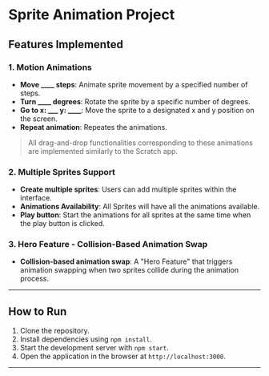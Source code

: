 # Sprite Animation Project

## Features Implemented

### 1. Motion Animations

- **Move ____ steps**: Animate sprite movement by a specified number of steps.
- **Turn ____ degrees**: Rotate the sprite by a specific number of degrees.
- **Go to x: ___ y: ____**: Move the sprite to a designated x and y position on the screen.
- **Repeat animation**: Repeates the animations.

> All drag-and-drop functionalities corresponding to these animations are implemented similarly to the Scratch app.


### 2. Multiple Sprites Support

- **Create multiple sprites**: Users can add multiple sprites within the interface.
- **Animations Availability**: All Sprites will have all the animations available.
- **Play button**: Start the animations for all sprites at the same time when the play button is clicked.


### 3. Hero Feature - Collision-Based Animation Swap

- **Collision-based animation swap**: A "Hero Feature" that triggers animation swapping when two sprites collide during the animation process.



---

## How to Run

1. Clone the repository.
2. Install dependencies using `npm install`.
3. Start the development server with `npm start`.
4. Open the application in the browser at `http://localhost:3000`.

---

